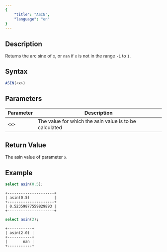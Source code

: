 ```yaml
---
{
    "title": "ASIN",
    "language": "en"
}
---
```


## Description

Returns the arc sine of `x`, or `nan` if `x` is not in the range `-1` to `1`.

## Syntax

```sql
ASIN(<x>)
```

## Parameters  

| Parameter | Description |  
| -- | -- |  
| `<x>` | The value for which the asin value is to be calculated |  

## Return Value  

The asin value of parameter `x`. 

## Example

```sql
select asin(0.5);
```

```text
+---------------------+
| asin(0.5)           |
+---------------------+
| 0.52359877559829893 |
+---------------------+
```

```sql
select asin(2);
```

```text
+-----------+
| asin(2.0) |
+-----------+
|       nan |
+-----------+
```
